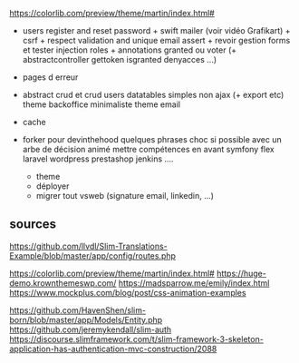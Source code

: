 https://colorlib.com/preview/theme/martin/index.html#

- users 
    register and reset password
        + swift mailer (voir vidéo Grafikart)
        + csrf
        + respect validation and unique email assert
        + revoir gestion forms et tester injection
    roles + annotations granted ou voter (+ abstractcontroller gettoken isgranted denyacces ...)
- pages d erreur
- abstract crud et crud users
    datatables simples non ajax (+ export etc)
    theme backoffice minimaliste 
    theme email

- cache
- forker pour devinthehood
    quelques phrases choc si possible avec un arbe de décision animé
        mettre compétences en avant
            symfony
            flex
            laravel
            wordpress
            prestashop
            jenkins
            ....
    + theme
    + déployer
    + migrer tout vsweb (signature email, linkedin, ...)
    
sources
-------

https://github.com/llvdl/Slim-Translations-Example/blob/master/app/config/routes.php

https://colorlib.com/preview/theme/martin/index.html#
https://huge-demo.krownthemeswp.com/
https://madsparrow.me/emily/index.html
https://www.mockplus.com/blog/post/css-animation-examples

https://github.com/HavenShen/slim-born/blob/master/app/Models/Entity.php
https://github.com/jeremykendall/slim-auth
https://discourse.slimframework.com/t/slim-framework-3-skeleton-application-has-authentication-mvc-construction/2088
